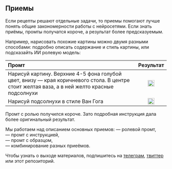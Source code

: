 ## Приемы

Если рецепты решают отдельные задачи, то приемы помогают лучше понять общие закономерности работы с нейросетями. Если знать приёмы, промты получатся короче, а результат более предсказуемым.

Например, нарисовать похожие картины можно двумя разными способами: подробно описать содержание и стиль картины, или подсказайть ИИ ролевую модель:

| Промт             |  Результат |
:-------------------------|:-------------------------:
Нарисуй картину. Верхние 4-5 фона голубой цвет, внизу — края коричневого стола. В центре стоит желтая ваза, а в ней желто красные подсолнухи  | <img src="https://github.com/sorgel/temp/blob/1b04797366c69482a2b57f062c8773009a1d9ee1/gog.png" width="50%" height="50%">
Нарисуй подсолнухи в стиле Ван Гога  |  <img src="https://github.com/sorgel/temp/blob/1b04797366c69482a2b57f062c8773009a1d9ee1/van.png" width="50%" height="50%">

Промт с ролью получился короче. Зато подробная инструкция дала более оригинальный результат.

Мы работаем над описанием основных приемов:
— ролевой промт,  
— промт с инструкцией,  
— промт с образцом,   
— комбинирование разных приеёмов.

Чтобы узнать о выходе материалов, подпишитесь на [телеграм](https://t.me/openprompting), [твиттер]([twitter.com/openprompting) или этот репозиторий.
